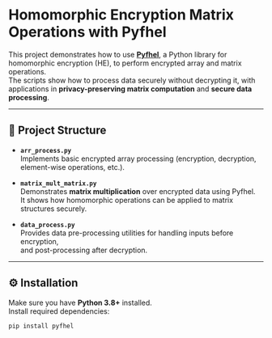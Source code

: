 # Homomorphic Encryption Matrix Operations with Pyfhel

This project demonstrates how to use [**Pyfhel**](https://github.com/ibarrond/Pyfhel), a Python library for homomorphic encryption (HE), to perform encrypted array and matrix operations.  
The scripts show how to process data securely without decrypting it, with applications in **privacy-preserving matrix computation** and **secure data processing**.

---

## 📂 Project Structure

- **`arr_process.py`**  
  Implements basic encrypted array processing (encryption, decryption, element-wise operations, etc.).  

- **`matrix_mult_matrix.py`**  
  Demonstrates **matrix multiplication** over encrypted data using Pyfhel.  
  It shows how homomorphic operations can be applied to matrix structures securely.  

- **`data_process.py`**  
  Provides data pre-processing utilities for handling inputs before encryption,  
  and post-processing after decryption.  

---

## ⚙️ Installation

Make sure you have **Python 3.8+** installed.  
Install required dependencies:

```bash
pip install pyfhel
